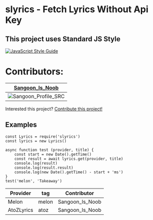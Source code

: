# slyrics - Fetch Lyrics Without Api Key

## This project uses Standard JS Style
[![JavaScript Style Guide](https://cdn.rawgit.com/standard/standard/master/badge.svg)](https://github.com/standard/standard)

# Contributors:
|[Sangoon_Is_Noob](https://github.com/cotwo0139)|
|------|
|![Sangoon_Profile_SRC](https://cdn.discordapp.com/avatars/260303569591205888/83811d211c198632dc279079436fc614.png?size=128)|

Interested this project? [Contribute this project!](https://github.com/cotwo0139/slyrics/pulls)

## Examples
```
const Lyrics = require('slyrics')
const lyrics = new Lyrics()

async function test (provider, title) {
    const start = new Date().getTime()
    const result = await lyrics.get(provider, title)
    console.log(result)
    console.log(result.result)
    console.log(new Date().getTime() - start + 'ms')
}
test('melon', 'Takeaway')
```

|Provider|tag|Contributor|
|------|---|---|
|Melon|melon|Sangoon_Is_Noob|
|AtoZLyrics|atoz|Sangoon_Is_Noob|

